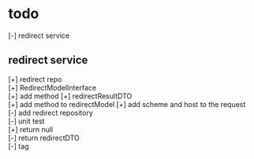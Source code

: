 # todo

[-] redirect service

## redirect service

[+] redirect repo  
[+] RedirectModelInterface  
[+] add method
[+] redirectResultDTO  
[+] add method to redirectModel
[+] add scheme and host to the request  
[-] add redirect repository  
[-] unit test  
    [+] return null  
    [-] return redirectDTO  
[-] tag  
